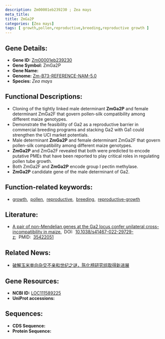 ```yaml
---
description: Zm00001eb239230 ; Zea mays
meta_title:
title: ZmGa2P
categories: [Zea mays]
tags: [ growth,pollen,reproductive,breeding,reproductive growth ]
---
```


## Gene Details:
- **Gene ID:**	[Zm00001eb239230](https://www.maizegdb.org/gene_center/gene/Zm00001eb239230)
- **Gene Symbol:** ZmGa2P
- **Gene Name:** 
- **Genome:** [Zm-B73-REFERENCE-NAM-5.0](https://www.maizegdb.org/genome/assembly/Zm-B73-REFERENCE-NAM-5.0)
- **Species:** *Zea mays*

## Functional Descriptions:
   - Cloning of the tightly linked male determinant **ZmGa2P** and female determinant ZmGa2F that govern pollen-silk compatibility among different maize genotypes.
   - Demonstrate the feasibility of Ga2 as a reproductive barrier in commercial breeding programs and stacking Ga2 with Ga1 could strengthen the UCI market potentials.
   - Male determinant **ZmGa2P** and female determinant ZmGa2F that govern pollen-silk compatibility among different maize genotypes.
   - **ZmGa2P** and ZmGa2F revealed that both were predicted to encode putative PMEs that have been reported to play critical roles in regulating pollen tube growth.
   - Both ZmGa2F and **ZmGa2P** encode group I pectin methylase.
   - **ZmGa2P** candidate gene of the male determinant of Ga2.

## Function-related keywords:
- [growth](/tags/growth/),&nbsp;&nbsp;[pollen](/tags/pollen/),&nbsp;&nbsp;[reproductive](/tags/reproductive/),&nbsp;&nbsp;[breeding](/tags/breeding/),&nbsp;&nbsp;[reproductive-growth](/tags/reproductive-growth/)

## Literature:
   - [A pair of non-Mendelian genes at the Ga2 locus confer unilateral cross-incompatibility in maize.]( https://www.nature.com/articles/s41467-022-29729-z)&nbsp;&nbsp;DOI:&nbsp;&nbsp;[10.1038/s41467-022-29729-z](https://www.nature.com/articles/s41467-022-29729-z);&nbsp;&nbsp;PMID:&nbsp;&nbsp;[35422051](https://pubmed.ncbi.nlm.nih.gov/35422051/)

## Related News:
   - [破解玉米单向杂交不亲和世纪之谜，陈化榜研究组取得新进展](https://mp.weixin.qq.com/s?__biz=MzIyOTY2NDYyNQ==&mid=2247538132&idx=3&sn=b663a63a036a9e630e640724daeb8f44&chksm=e8bd27cadfcaaedcab6ed4c4cc9bd9b6dc5d2bebe684d1af2bb479a2586c50140502e897a03f&scene=27#wechat_redirect)

## Gene Resources:
- **NCBI ID:** [LOC111589225](https://www.ncbi.nlm.nih.gov/gene/?term=LOC111589225)
- **UniProt accessions:** [](https://www.uniprot.org/uniprotkb//entry)



## Sequences:
- **CDS Sequence:**
- **Protein Sequence:**
